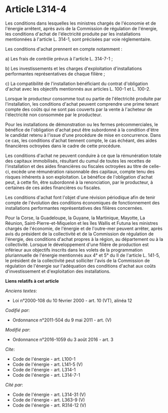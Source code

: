 # Article L314-4

Les conditions dans lesquelles les ministres chargés de l'économie et de l'énergie arrêtent, après avis de la Commission de
régulation de l'énergie, les conditions d'achat de l'électricité produite par les installations mentionnées à l'article L.
314-1, sont précisées par voie réglementaire. 

Les conditions d'achat prennent en compte notamment : 

a) Les frais de contrôle prévus à l'article L. 314-7-1 ; 

b) Les investissements et les charges d'exploitation d'installations performantes représentatives de chaque filière ; 

c) La compatibilité de l'installation bénéficiant du contrat d'obligation d'achat avec les objectifs mentionnés aux articles
L. 100-1 et L. 100-2. 

Lorsque le producteur consomme tout ou partie de l'électricité produite par l'installation, les conditions d'achat peuvent
comprendre une prime tenant compte des coûts qui ne sont pas couverts par la vente à l'acheteur de l'électricité non
consommée par le producteur. 

Pour les installations de démonstration ou les fermes précommerciales, le bénéfice de l'obligation d'achat peut être
subordonné à la condition d'être le candidat retenu à l'issue d'une procédure de mise en concurrence. Dans ce cas, les
conditions d'achat tiennent compte, le cas échéant, des aides financières octroyées dans le cadre de cette procédure. 

Les conditions d'achat ne peuvent conduire à ce que la rémunération totale des capitaux immobilisés, résultant du cumul de
toutes les recettes de l'installation et des aides financières ou fiscales octroyées au titre de celle-ci, excède une
rémunération raisonnable des capitaux, compte tenu des risques inhérents à son exploitation. Le bénéfice de l'obligation
d'achat peut, à cette fin, être subordonné à la renonciation, par le producteur, à certaines de ces aides financières ou
fiscales. 

Les conditions d'achat font l'objet d'une révision périodique afin de tenir compte de l'évolution des conditions économiques
de fonctionnement des installations performantes représentatives des filières concernées. 

Pour la Corse, la Guadeloupe, la Guyane, la Martinique, Mayotte, La Réunion, Saint-Pierre-et-Miquelon et les îles Wallis et
Futuna les ministres chargés de l'économie, de l'énergie et de l'outre-mer peuvent arrêter, après avis du président de la
collectivité et de la Commission de régulation de l'énergie, des conditions d'achat propres à la région, au département ou à
la collectivité. Lorsque le développement d'une filière de production est inférieur aux objectifs inscrits dans les volets de
la programmation pluriannuelle de l'énergie mentionnés aux 4° et 5° du II de l'article L. 141-5, le président de la
collectivité peut solliciter l'avis de la Commission de régulation de l'énergie sur l'adéquation des conditions d'achat aux
coûts d'investissement et d'exploitation des installations.

**Liens relatifs à cet article**

_Anciens textes_:

  - Loi n°2000-108 du 10 février 2000 - art. 10 (VT), alinéa 12

_Codifié par_:

  - Ordonnance n°2011-504 du 9 mai 2011 - art. (V)

_Modifié par_:

  - Ordonnance n°2016-1059 du 3 août 2016 - art. 3

_Cite_:

  - Code de l'énergie - art. L100-1
  - Code de l'énergie - art. L141-5 (V)
  - Code de l'énergie - art. L314-1
  - Code de l'énergie - art. L314-7-1

_Cité par_:

  - Code de l'énergie - art. L314-31 (V)
  - Code de l'énergie - art. L363-9 (V)
  - Code de l'énergie - art. R314-12 (V)

